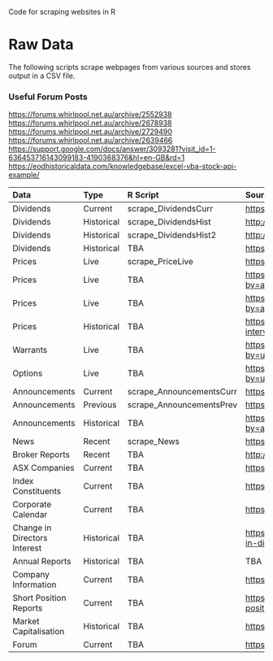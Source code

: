 Code for scraping websites in R  


# Raw Data
The following scripts scrape webpages from various sources and stores output in a CSV file.

### Useful Forum Posts
https://forums.whirlpool.net.au/archive/2552938
https://forums.whirlpool.net.au/archive/2678938
https://forums.whirlpool.net.au/archive/2729490
https://forums.whirlpool.net.au/archive/2639466
https://support.google.com/docs/answer/3093281?visit_id=1-636453716143099183-4190368376&hl=en-GB&rd=1
https://eodhistoricaldata.com/knowledgebase/excel-vba-stock-api-example/

|Data         |Type | R Script  | Source |
|:---|:---|:---|:---|
|Dividends |Current| scrape_DividendsCurr | https://www.morningstar.com.au/Stocks/UpcomingDividends |
|Dividends |Historical| scrape_DividendsHist | http://www.sharedividends.com.au/NAB |
|Dividends |Historical| scrape_DividendsHist2 | http://dividends.com.au/dividend-history/?enter_code=NAB |
|Dividends |Historical| TBA | https://www.asx.com.au/asx/1/company/MQG/dividends |
|Prices |Live| scrape_PriceLive | https://www.asx.com.au/asx/1/share/NEA/ |
|Prices |Live| TBA | https://www.asx.com.au/asx/markets/equityPrices.do?by=asxCodes&asxCodes=CBA |
|Prices |Live| TBA | https://www.asx.com.au/asx/markets/priceLookup.do?by=asxCodes&asxCodes=REX |
|Prices |Historical| TBA | https://www.asx.com.au/asx/1/share/ANZ/prices?interval=daily&count=500 |
|Warrants |Live| TBA | https://www.asx.com.au/asx/markets/warrantPrices.do?by=underlyingAsxCode&underlyingCode=CBA&expiryDate= |
|Options |Live| TBA | https://www.asx.com.au/asx/markets/optionPrices.do?by=underlyingCode&underlyingCode=CBA&expiryDate=&optionType=B |
|Announcements|Current| scrape_AnnouncementsCurr | https://www.asx.com.au/asx/statistics/todayAnns.do |
|Announcements |Previous |scrape_AnnouncementsPrev | https://www.asx.com.au/asx/statistics/prevBusDayAnns.do |
|Announcements |Historical |TBA | https://www.asx.com.au/asx/statistics/announcements.do?by=asxCode&asxCode=CBA&timeframe=Y&year=2017 |
|News |Recent |scrape_News | https://www.morningstar.com.au/Stocks/SignalGDigest |
|Broker Reports |Recent |TBA | http://www.sharecafe.com.au/article.asp?a=ALP&p=1 |
|ASX Companies |Current |TBA | https://www.asx.com.au/asx/research/listedCompanies.do |
|Index Constituents |Current |TBA | https://www.marketindex.com.au/asx300 |
|Corporate Calendar |Current |TBA | https://www.morningstar.com.au/Stocks/CorpCalendar |
|Change in Directors Interest |Historical |TBA | https://www.investsmart.com.au/shares/asx-asx/asx-limited/change-in-directors-interest|
|Annual Reports |Historical |TBA | TBA |
|Company Information |Current |TBA | https://www.asx.com.au/asx/share-price-research/company/WBC |
|Short Position Reports |Current |TBA | https://asic.gov.au/regulatory-resources/markets/short-selling/short-position-reports-table/ |
|Market Capitalisation |Historical |TBA | https://www.asxlistedcompanies.com/ |
|Forum |Current |TBA | https://hotcopper.com.au/discussions/asx---by-stock/ |

